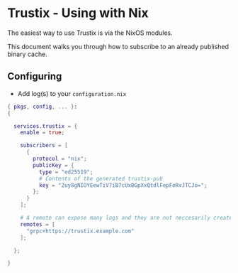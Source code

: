# Trustix - Using with Nix

The easiest way to use Trustix is via the NixOS modules.

This document walks you through how to subscribe to an already published binary cache.

## Configuring

- Add log(s) to your `configuration.nix`
``` nix
{ pkgs, config, ... }:
{

  services.trustix = {
    enable = true;

    subscribers = [
      {
        protocol = "nix";
        publicKey = {
          type = "ed25519";
          # Contents of the generated trustix-pub
          key = "2uy8gNIOYEewTiV7iB7cUxBGpXxQtdlFepFoRvJTCJo=";
        };
      }
    ];

    # A remote can expose many logs and they are not neccesarily created by the remote in question
    remotes = [
      "grpc+https://trustix.example.com"
    ];

  };

}
```
